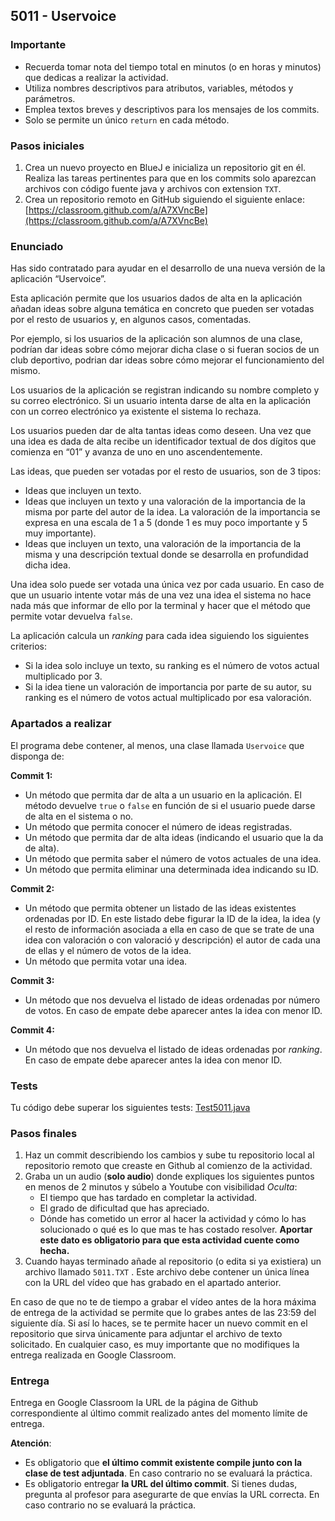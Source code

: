 ## 5011 - Uservoice

### **Importante**

- Recuerda tomar nota del tiempo total en minutos (o en horas y minutos) que dedicas a realizar la actividad.
- Utiliza nombres descriptivos para atributos, variables, métodos y parámetros.
- Emplea textos breves y descriptivos para los mensajes de los commits.
- Solo se permite un único `return` en cada método.

### Pasos iniciales

1. Crea un nuevo proyecto en BlueJ e inicializa un repositorio git en él. Realiza las tareas pertinentes para que en los commits solo aparezcan archivos con código fuente java y archivos con extension `TXT`.
2. Crea un repositorio remoto en GitHub siguiendo el siguiente enlace:
[https://classroom.github.com/a/A7XVncBe](https://classroom.github.com/a/A7XVncBe)

### Enunciado

Has sido contratado para ayudar en el desarrollo de una nueva versión de la aplicación “Uservoice”.

Esta aplicación permite que los usuarios dados de alta en la aplicación añadan ideas sobre alguna temática en concreto que pueden ser votadas por el resto de usuarios y, en algunos casos, comentadas.

Por ejemplo, si los usuarios de la aplicación son alumnos de una clase, podrían dar ideas sobre cómo mejorar dicha clase o si fueran socios de un club deportivo, podrian dar ideas sobre cómo mejorar el funcionamiento del mismo.

Los usuarios de la aplicación se registran indicando su nombre completo y su correo electrónico. Si un usuario intenta darse de alta en la aplicación con un correo electrónico ya existente el sistema lo rechaza.

Los usuarios pueden dar de alta tantas ideas como deseen. Una vez que una idea es dada de alta recibe un identificador textual de dos dígitos que comienza en “01” y avanza de uno en uno ascendentemente.

Las ideas, que pueden ser votadas por el resto de usuarios, son de 3 tipos:

- Ideas que incluyen un texto.
- Ideas que incluyen un texto y una valoración de la importancia de la misma por parte del autor de la idea. La valoración de la importancia se expresa en una escala de 1 a 5 (donde 1 es muy poco importante y 5 muy importante).
- Ideas que incluyen un texto, una valoración de la importancia de la misma y una descripción textual donde se desarrolla en profundidad dicha idea.

Una idea solo puede ser votada una única vez por cada usuario. En caso de que un usuario intente votar más de una vez una idea el sistema no hace nada más que informar de ello por la terminal y hacer que el método que permite votar devuelva `false`.

La aplicación calcula un *ranking* para cada idea siguiendo los siguientes criterios:

- Si la idea solo incluye un texto, su ranking es el número de votos actual multiplicado por 3.
- Si la idea tiene un valoración de importancia por parte de su autor, su ranking es el número de votos actual multiplicado por esa valoración.

### Apartados a realizar

El programa debe contener, al menos, una clase llamada `Uservoice` que disponga de:

**Commit 1:**

- Un método que permita dar de alta a un usuario en la aplicación. El método devuelve `true` o `false` en función de si el usuario puede darse de alta en el sistema o no.
- Un método que permita conocer el número de ideas registradas.
- Un método que permita dar de alta ideas (indicando el usuario que la da de alta).
- Un método que permita saber el número de votos actuales de una idea.
- Un método que permita eliminar una determinada idea indicando su ID.

**Commit 2:**

- Un método que permita obtener un listado de las ideas existentes ordenadas por ID. En este listado debe figurar la ID de la idea, la idea (y el resto de información asociada a ella en caso de que se trate de una idea con valoración o con valoració y descripción) el autor de cada una de ellas y el número de votos de la idea.
- Un método que permita votar una idea.

**Commit 3:**

- Un método que nos devuelva el listado de ideas ordenadas por número de votos. En caso de empate debe aparecer antes la idea con menor ID.

**Commit 4:**

- Un método que nos devuelva el listado de ideas ordenadas por *ranking*. En caso de empate debe aparecer antes la idea con menor ID.

### Tests

Tu código debe superar los siguientes tests: [Test5011.java](https://github.com/miguelbayon/pro018/blob/master/actividades/Test5011.java)

### Pasos finales

1. Haz un commit describiendo los cambios y sube tu repositorio local al repositorio remoto que creaste en Github al comienzo de la actividad.
2. Graba un un audio (**solo audio**) donde expliques los siguientes puntos en menos de 2 minutos y súbelo a Youtube con visibilidad *Oculta*:
    - El tiempo que has tardado en completar la actividad.
    - El grado de dificultad que has apreciado.
    - Dónde has cometido un error al hacer la actividad y cómo lo has solucionado o qué es lo que mas te has costado resolver. **Aportar este dato es obligatorio para que esta actividad cuente como hecha.**
3. Cuando hayas terminado añade al repositorio (o edita si ya existiera) un archivo llamado `5011.TXT` . Este archivo debe contener un única línea con la URL del vídeo que has grabado en el apartado anterior. 

En caso de que no te de tiempo a grabar el vídeo antes de la hora máxima de entrega de la actividad se permite que lo grabes antes de las 23:59 del siguiente día. Si así lo haces, se te permite hacer un nuevo commit en el repositorio que sirva únicamente para adjuntar el archivo de texto solicitado. En cualquier caso, es muy importante que no modifiques la entrega realizada en Google Classroom.

### Entrega

Entrega en Google Classroom la URL de la página de Github correspondiente al último commit realizado antes del momento límite de entrega. 

**Atención**:

- Es obligatorio que **el último commit existente compile junto con la clase de test adjuntada**. En caso contrario no se evaluará la práctica.
- Es obligatorio entregar **la URL del último commit**. Si tienes dudas, pregunta al profesor para asegurarte de que envías la URL correcta. En caso contrario no se evaluará la práctica.
